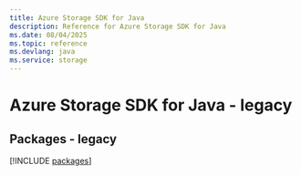```yaml
---
title: Azure Storage SDK for Java
description: Reference for Azure Storage SDK for Java
ms.date: 08/04/2025
ms.topic: reference
ms.devlang: java
ms.service: storage
---
```

# Azure Storage SDK for Java - legacy
## Packages - legacy
[!INCLUDE [packages](storage-index.md)]